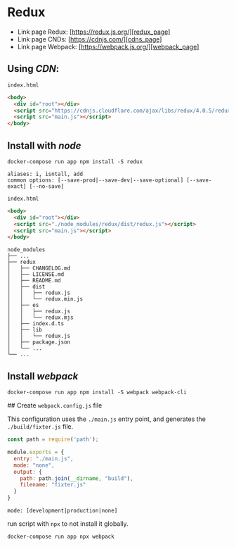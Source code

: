 # Redux

* Link page Redux: [https://redux.js.org/][redux_page]
* Link page CNDs: [https://cdnjs.com/][cdns_page]
* Link page Webpack: [https://webpack.js.org/][webpack_page]


[redux_page]:(https://redux.js.org/)
[cdns_page]:(https://cdnjs.com/)
[webpack_page]:(https://webpack.js.org/)

## Using _CDN_:

`index.html`

```html
<body>
  <div id="root"></div>
  <script src="https://cdnjs.cloudflare.com/ajax/libs/redux/4.0.5/redux.min.js" integrity="sha256-7nQo8jg3+LLQfXy/aqP5D6XtqDQRODTO18xBdHhQow4=" crossorigin="anonymous"></script>
  <script src="main.js"></script>
</body>
```

## Install with _node_

```shell
docker-compose run app npm install -S redux
```
```shell
aliases: i, isntall, add
common options: [--save-prod|--save-dev|--save-optional] [--save-exact] [--no-save]
```

`index.html`

```html
<body>
  <div id="root"></div>
  <script src="./node_modules/redux/dist/redux.js"></script>
  <script src="main.js"></script>
</body>
```
```shell
node_modules
├── ...
├── redux
│   ├── CHANGELOG.md
│   ├── LICENSE.md
│   ├── README.md
│   ├── dist
│   │   ├── redux.js
│   │   └── redux.min.js
│   ├── es
│   │   ├── redux.js
│   │   └── redux.mjs
│   ├── index.d.ts
│   ├── lib
│   │   └── redux.js
│   ├── package.json
│   └── ...
└── ...
```

## Install _webpack_

```shell
docker-compose run app npm install -S webpack webpack-cli
```

## Create `webpack.config.js` file

This configuration uses the `./main.js` entry point, and generates the `./build/fixter.js` file.
```javascript
const path = require('path');

module.exports = {
  entry: "./main.js",
  mode: "none",
  output: {
    path: path.join(__dirname, "build"),
    filename: "fixter.js"
  }
}
```

`mode: [development|production|none]`

run script with `npx` to not install it globally.
```shell
docker-compose run app npx webpack
```




